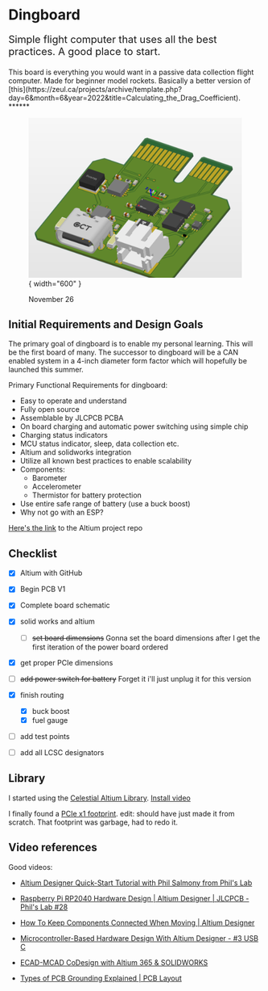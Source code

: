 # Dingboard
<p style="font-size: 20px;">Simple flight computer that uses all the best practices. A good place to start.</p>
This board is everything you would want in a passive data collection flight computer. Made for beginner model rockets. Basically a better version of [this](https://zeul.ca/projects/archive/template.php?day=6&month=6&year=2022&title=Calculating_the_Drag_Coefficient).
******


<figure markdown="span">

  ![alt text](nov28.png){ width="600" }
  <figcaption>November 26</figcaption>

</figure>


## Initial Requirements and Design Goals
The primary goal of dingboard is to enable my personal learning.
This will be the first board of many. The successor to dingboard will be a CAN enabled system in a 4-inch diameter form factor which will hopefully be launched this summer.

Primary Functional Requirements for dingboard:

- Easy to operate and understand
- Fully open source
- Assemblable by JLCPCB PCBA
- On board charging and automatic power switching using simple chip
- Charging status indicators
- MCU status indicator, sleep, data collection etc.
- Altium and solidworks integration
- Utilize all known best practices to enable scalability
- Components:
    - Barometer
    - Accelerometer
    - Thermistor for battery protection
- Use entire safe range of battery (use a buck boost)
- Why not go with an ESP?

[Here's the link](https://github.com/zeulewan/dingboard) to the Altium project repo


## Checklist

- [x] Altium with GitHub
- [x] Begin PCB V1
- [x] Complete board schematic
- [x] solid works and altium
    - [ ] ~~set board dimensions~~ Gonna set the board dimensions after I get the first iteration of the power board ordered
- [x] get proper PCIe dimensions
- [ ] ~~add power switch for battery~~ Forget it i'll just unplug it for this version
- [x] finish routing
    - [x] buck boost
    - [x] fuel gauge 
- [ ] add test points
- [ ] add all LCSC designators



## Library
I started using the [Celestial Altium Library](https://altiumlibrary.com/).
[Install video](https://www.youtube.com/watch?v=lBvwvbw83iY)

I finally found a [PCIe x1 footprint](https://www.snapeda.com/parts/PCIE-036-02-S-D-EMS3/Samtec%20Inc./view-part/). edit: should have just made it from scratch. That footprint was garbage, had to redo it.

## Video references
Good videos:

- [Altium Designer Quick-Start Tutorial with Phil Salmony from Phil's Lab](https://www.youtube.com/watch?v=YTGzncKU5RY)

- [Raspberry Pi RP2040 Hardware Design | Altium Designer | JLCPCB - Phil's Lab #28](https://www.youtube.com/watch?v=X00Cm5LMNQk)

- [How To Keep Components Connected When Moving | Altium Designer](https://www.youtube.com/watch?v=wfML_NWr2sI)

- [Microcontroller-Based Hardware Design With Altium Designer - #3 USB C ](https://www.youtube.com/watch?v=t67KcQHhIC4&list=PL3aaAq2OJU5EsYtNwTPHNO3RHNJN34FbO&index=16)

- [ECAD-MCAD CoDesign with Altium 365 & SOLIDWORKS](https://www.youtube.com/watch?v=ciPQ3UqYVuc)

- [Types of PCB Grounding Explained | PCB Layout](https://www.youtube.com/watch?v=19WnYPhNOH0)